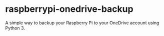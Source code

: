 # raspberrypi-onedrive-backup
A simple way to backup your Raspberry Pi to your OneDrive account using Python 3.
